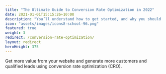 ```yaml
---
title: "The Ultimate Guide to Conversion Rate Optimization in 2022"
date: 2021-01-01T15:15:26+10:00
description: "You’ll understand how to get started, and why you should focus on optimizing your visitor experience."
icon: "assets/images/icons8-school-96.png"
featured: true
weight: 3
redirect: /conversion-rate-optimization/
layout: redirect
heroHeight: 375
---
```


Get more value from your website and generate more customers and qualified leads using conversion rate optimization (CRO).
